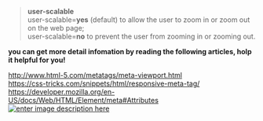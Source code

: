 > **user-scalable**  
user-scalable=**yes** (default) to allow the user to zoom in or zoom out on the web page;   
user-scalable=**no** to prevent the user from zooming in or zooming out.

**you can get more detail infomation by reading the following articles, holp it helpful for you!**

http://www.html-5.com/metatags/meta-viewport.html  
https://css-tricks.com/snippets/html/responsive-meta-tag/   
https://developer.mozilla.org/en-US/docs/Web/HTML/Element/meta#Attributes
[![enter image description here][1]][1]


  [1]: https://i.stack.imgur.com/bAzG0.png
  
  
  
